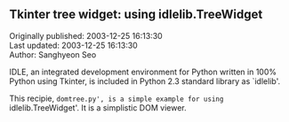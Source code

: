 ## Tkinter tree widget: using idlelib.TreeWidget  
Originally published: 2003-12-25 16:13:30  
Last updated: 2003-12-25 16:13:30  
Author: Sanghyeon Seo  
  
IDLE, an integrated development environment for Python written in 100% Python using Tkinter, is included in Python 2.3 standard library as `idlelib'.

This recipie, `domtree.py', is a simple example for using `idlelib.TreeWidget'. It is a simplistic DOM viewer.